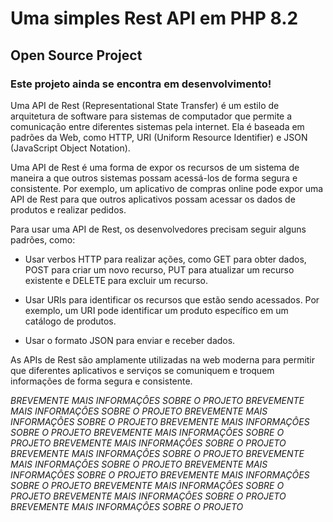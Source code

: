 # Uma simples Rest API em PHP 8.2

## Open Source Project

### Este projeto ainda se encontra em desenvolvimento!

Uma API de Rest (Representational State Transfer) é um estilo de arquitetura de software para sistemas de computador que permite a comunicação entre diferentes sistemas pela internet. Ela é baseada em padrões da Web, como HTTP, URI (Uniform Resource Identifier) e JSON (JavaScript Object Notation).

Uma API de Rest é uma forma de expor os recursos de um sistema de maneira a que outros sistemas possam acessá-los de forma segura e consistente. Por exemplo, um aplicativo de compras online pode expor uma API de Rest para que outros aplicativos possam acessar os dados de produtos e realizar pedidos.

Para usar uma API de Rest, os desenvolvedores precisam seguir alguns padrões, como:

* Usar verbos HTTP para realizar ações, como GET para obter dados, POST para criar um novo recurso, PUT para atualizar um recurso existente e DELETE para excluir um recurso.

* Usar URIs para identificar os recursos que estão sendo acessados. Por exemplo, um URI pode identificar um produto específico em um catálogo de produtos.

* Usar o formato JSON para enviar e receber dados.

As APIs de Rest são amplamente utilizadas na web moderna para permitir que diferentes aplicativos e serviços se comuniquem e troquem informações de forma segura e consistente.

*BREVEMENTE MAIS INFORMAÇÔES SOBRE O PROJETO*
*BREVEMENTE MAIS INFORMAÇÔES SOBRE O PROJETO*
*BREVEMENTE MAIS INFORMAÇÔES SOBRE O PROJETO*
*BREVEMENTE MAIS INFORMAÇÔES SOBRE O PROJETO*
*BREVEMENTE MAIS INFORMAÇÔES SOBRE O PROJETO*
*BREVEMENTE MAIS INFORMAÇÔES SOBRE O PROJETO*
*BREVEMENTE MAIS INFORMAÇÔES SOBRE O PROJETO*
*BREVEMENTE MAIS INFORMAÇÔES SOBRE O PROJETO*
*BREVEMENTE MAIS INFORMAÇÔES SOBRE O PROJETO*
*BREVEMENTE MAIS INFORMAÇÔES SOBRE O PROJETO*
*BREVEMENTE MAIS INFORMAÇÔES SOBRE O PROJETO*
*BREVEMENTE MAIS INFORMAÇÔES SOBRE O PROJETO*
*BREVEMENTE MAIS INFORMAÇÔES SOBRE O PROJETO*
